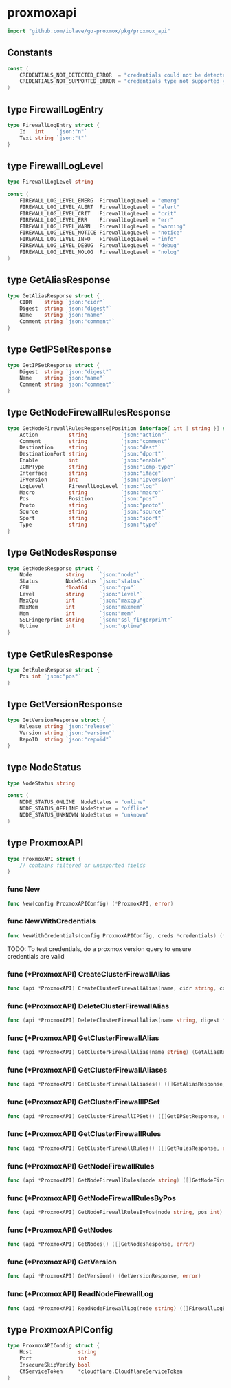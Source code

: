 # proxmoxapi

```go
import "github.com/iolave/go-proxmox/pkg/proxmox_api"
```





## Constants

<a name="CREDENTIALS_NOT_DETECTED_ERROR"></a>

```go
const (
    CREDENTIALS_NOT_DETECTED_ERROR  = "credentials could not be detected from env"
    CREDENTIALS_NOT_SUPPORTED_ERROR = "credentials type not supported yet"
)
```

<a name="FirewallLogEntry"></a>
## type FirewallLogEntry



```go
type FirewallLogEntry struct {
    Id   int    `json:"n"`
    Text string `json:"t"`
}
```

<a name="FirewallLogLevel"></a>
## type FirewallLogLevel



```go
type FirewallLogLevel string
```

<a name="FIREWALL_LOG_LEVEL_EMERG"></a>

```go
const (
    FIREWALL_LOG_LEVEL_EMERG  FirewallLogLevel = "emerg"
    FIREWALL_LOG_LEVEL_ALERT  FirewallLogLevel = "alert"
    FIREWALL_LOG_LEVEL_CRIT   FirewallLogLevel = "crit"
    FIREWALL_LOG_LEVEL_ERR    FirewallLogLevel = "err"
    FIREWALL_LOG_LEVEL_WARN   FirewallLogLevel = "warning"
    FIREWALL_LOG_LEVEL_NOTICE FirewallLogLevel = "notice"
    FIREWALL_LOG_LEVEL_INFO   FirewallLogLevel = "info"
    FIREWALL_LOG_LEVEL_DEBUG  FirewallLogLevel = "debug"
    FIREWALL_LOG_LEVEL_NOLOG  FirewallLogLevel = "nolog"
)
```

<a name="GetAliasResponse"></a>
## type GetAliasResponse



```go
type GetAliasResponse struct {
    CIDR    string `json:"cidr"`
    Digest  string `json:"digest"`
    Name    string `json:"name"`
    Comment string `json:"comment"`
}
```

<a name="GetIPSetResponse"></a>
## type GetIPSetResponse



```go
type GetIPSetResponse struct {
    Digest  string `json:"digest"`
    Name    string `json:"name"`
    Comment string `json:"comment"`
}
```

<a name="GetNodeFirewallRulesResponse"></a>
## type GetNodeFirewallRulesResponse



```go
type GetNodeFirewallRulesResponse[Position interface{ int | string }] struct {
    Action          string           `json:"action"`
    Comment         string           `json:"comment"`
    Destination     string           `json:"dest"`
    DestinationPort string           `json:"dport"`
    Enable          int              `json:"enable"`
    ICMPType        string           `json:"icmp-type"`
    Interface       string           `json:"iface"`
    IPVersion       int              `json:"ipversion"`
    LogLevel        FirewallLogLevel `json:"log"`
    Macro           string           `json:"macro"`
    Pos             Position         `json:"pos"`
    Proto           string           `json:"proto"`
    Source          string           `json:"source"`
    Sport           string           `json:"sport"`
    Type            string           `json:"type"`
}
```

<a name="GetNodesResponse"></a>
## type GetNodesResponse



```go
type GetNodesResponse struct {
    Node           string     `json:"node"`
    Status         NodeStatus `json:"status"`
    CPU            float64    `json:"cpu"`
    Level          string     `json:"level"`
    MaxCpu         int        `json:"maxcpu"`
    MaxMem         int        `json:"maxmem"`
    Mem            int        `json:"mem"`
    SSLFingerprint string     `json:"ssl_fingerprint"`
    Uptime         int        `json:"uptime"`
}
```

<a name="GetRulesResponse"></a>
## type GetRulesResponse



```go
type GetRulesResponse struct {
    Pos int `json:"pos"`
}
```

<a name="GetVersionResponse"></a>
## type GetVersionResponse



```go
type GetVersionResponse struct {
    Release string `json:"release"`
    Version string `json:"version"`
    RepoID  string `json:"repoid"`
}
```

<a name="NodeStatus"></a>
## type NodeStatus



```go
type NodeStatus string
```

<a name="NODE_STATUS_ONLINE"></a>

```go
const (
    NODE_STATUS_ONLINE  NodeStatus = "online"
    NODE_STATUS_OFFLINE NodeStatus = "offline"
    NODE_STATUS_UNKNOWN NodeStatus = "unknown"
)
```

<a name="ProxmoxAPI"></a>
## type ProxmoxAPI



```go
type ProxmoxAPI struct {
    // contains filtered or unexported fields
}
```

<a name="New"></a>
### func New

```go
func New(config ProxmoxAPIConfig) (*ProxmoxAPI, error)
```



<a name="NewWithCredentials"></a>
### func NewWithCredentials

```go
func NewWithCredentials(config ProxmoxAPIConfig, creds *credentials) (*ProxmoxAPI, error)
```

TODO: To test credentials, do a proxmox version query to ensure credentials are valid

<a name="ProxmoxAPI.CreateClusterFirewallAlias"></a>
### func \(\*ProxmoxAPI\) CreateClusterFirewallAlias

```go
func (api *ProxmoxAPI) CreateClusterFirewallAlias(name, cidr string, comment *string) error
```



<a name="ProxmoxAPI.DeleteClusterFirewallAlias"></a>
### func \(\*ProxmoxAPI\) DeleteClusterFirewallAlias

```go
func (api *ProxmoxAPI) DeleteClusterFirewallAlias(name string, digest *string) error
```



<a name="ProxmoxAPI.GetClusterFirewallAlias"></a>
### func \(\*ProxmoxAPI\) GetClusterFirewallAlias

```go
func (api *ProxmoxAPI) GetClusterFirewallAlias(name string) (GetAliasResponse, error)
```



<a name="ProxmoxAPI.GetClusterFirewallAliases"></a>
### func \(\*ProxmoxAPI\) GetClusterFirewallAliases

```go
func (api *ProxmoxAPI) GetClusterFirewallAliases() ([]GetAliasResponse, error)
```



<a name="ProxmoxAPI.GetClusterFirewallIPSet"></a>
### func \(\*ProxmoxAPI\) GetClusterFirewallIPSet

```go
func (api *ProxmoxAPI) GetClusterFirewallIPSet() ([]GetIPSetResponse, error)
```



<a name="ProxmoxAPI.GetClusterFirewallRules"></a>
### func \(\*ProxmoxAPI\) GetClusterFirewallRules

```go
func (api *ProxmoxAPI) GetClusterFirewallRules() ([]GetRulesResponse, error)
```



<a name="ProxmoxAPI.GetNodeFirewallRules"></a>
### func \(\*ProxmoxAPI\) GetNodeFirewallRules

```go
func (api *ProxmoxAPI) GetNodeFirewallRules(node string) ([]GetNodeFirewallRulesResponse[int], error)
```



<a name="ProxmoxAPI.GetNodeFirewallRulesByPos"></a>
### func \(\*ProxmoxAPI\) GetNodeFirewallRulesByPos

```go
func (api *ProxmoxAPI) GetNodeFirewallRulesByPos(node string, pos int) (GetNodeFirewallRulesResponse[string], error)
```



<a name="ProxmoxAPI.GetNodes"></a>
### func \(\*ProxmoxAPI\) GetNodes

```go
func (api *ProxmoxAPI) GetNodes() ([]GetNodesResponse, error)
```



<a name="ProxmoxAPI.GetVersion"></a>
### func \(\*ProxmoxAPI\) GetVersion

```go
func (api *ProxmoxAPI) GetVersion() (GetVersionResponse, error)
```



<a name="ProxmoxAPI.ReadNodeFirewallLog"></a>
### func \(\*ProxmoxAPI\) ReadNodeFirewallLog

```go
func (api *ProxmoxAPI) ReadNodeFirewallLog(node string) ([]FirewallLogEntry, error)
```



<a name="ProxmoxAPIConfig"></a>
## type ProxmoxAPIConfig



```go
type ProxmoxAPIConfig struct {
    Host               string
    Port               int
    InsecureSkipVerify bool
    CfServiceToken     *cloudflare.CloudflareServiceToken
}
```